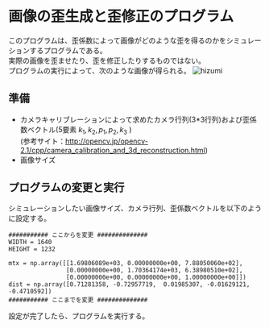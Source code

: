 # 画像の歪生成と歪修正のプログラム
このプログラムは、歪係数によって画像がどのような歪を得るのかをシミュレーションするプログラムである。  
実際の画像を歪ませたり、歪を修正したりするものではない。  
プログラムの実行によって、次のような画像が得られる。
![hizumi](https://github.com/user-attachments/assets/d455155f-ba55-4e3f-b05b-fd7fea82d8cb)


## 準備
- カメラキャリブレーションによって求めたカメラ行列(3*3行列)および歪係数ベクトル(5要素 $k_1, k_2, p_1, p_2, k_3$ )   
(参考サイト：http://opencv.jp/opencv-2.1/cpp/camera_calibration_and_3d_reconstruction.html)
- 画像サイズ

## プログラムの変更と実行
シミュレーションしたい画像サイズ、カメラ行列、歪係数ベクトルを以下のように設定する。
```
########### ここからを変更 ##############
WIDTH = 1640
HEIGHT = 1232

mtx = np.array([[1.69806089e+03, 0.00000000e+00, 7.88050060e+02],
                [0.00000000e+00, 1.70364174e+03, 6.38980510e+02],
                [0.00000000e+00, 0.00000000e+00, 1.00000000e+00]])
dist = np.array([0.71281358, -0.72957719,  0.01985307, -0.01629121, -0.4710592])
########### ここまでを変更 ##############
```
設定が完了したら、プログラムを実行する。
